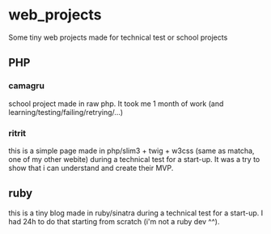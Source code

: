 # web_projects
Some tiny web projects made for technical test or school projects

## PHP
### camagru
school project made in raw php. It took me 1 month of work (and learning/testing/failing/retrying/…)

### ritrit
this is a simple page made in php/slim3 + twig + w3css (same as matcha, one of my other webite) during a technical test for a start-up. It was a try to show that i can understand and create their MVP.

## ruby

this is a tiny blog made in ruby/sinatra during a technical test for a start-up. I had 24h to do that starting from scratch (i'm not a ruby dev ^^).
